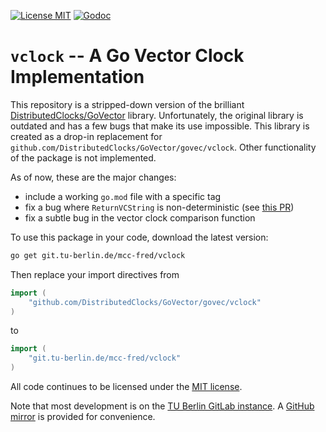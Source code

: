 [![License MIT](https://img.shields.io/badge/License-MIT-brightgreen.svg)](https://img.shields.io/badge/License-MIT-brightgreen.svg)
[![Godoc](http://img.shields.io/badge/go-documentation-blue.svg)](https://pkg.go.dev/git.tu-berlin.de/mcc-fred/vclock)

# `vclock` -- A Go Vector Clock Implementation

This repository is a stripped-down version of the brilliant [DistributedClocks/GoVector](github.com/DistributedClocks/GoVector) library.
Unfortunately, the original library is outdated and has a few bugs that make its use impossible.
This library is created as a drop-in replacement for `github.com/DistributedClocks/GoVector/govec/vclock`.
Other functionality of the package is not implemented.

As of now, these are the major changes:

- include a working `go.mod` file with a specific tag
- fix a bug where `ReturnVCString` is non-deterministic (see [this PR](https://github.com/DistributedClocks/GoVector/pull/67))
- fix a subtle bug in the vector clock comparison function

To use this package in your code, download the latest version:

```sh
go get git.tu-berlin.de/mcc-fred/vclock
```

Then replace your import directives from

```go
import (
    "github.com/DistributedClocks/GoVector/govec/vclock"
)
```

to

```go
import (
    "git.tu-berlin.de/mcc-fred/vclock"
)
```

All code continues to be licensed under the [MIT license](./LICENSE).

Note that most development is on the [TU Berlin GitLab instance](https://git.tu-berlin.de/mcc-fred/vclock).
A [GitHub mirror](https://github.com/OpenFogStack/vclock) is provided for convenience.
